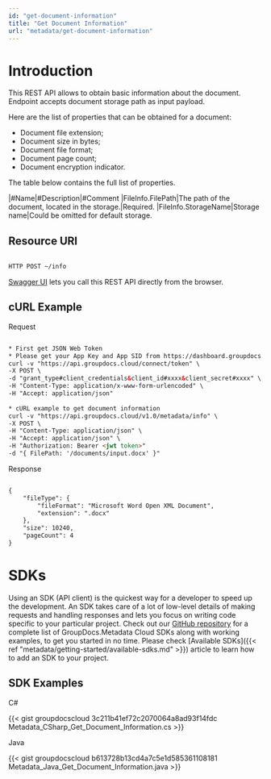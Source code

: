 ```yaml
---
id: "get-document-information"
title: "Get Document Information"
url: "metadata/get-document-information"
---
```






# Introduction #

This REST API allows to obtain basic information about the document. Endpoint accepts document storage path as input payload.

Here are the list of properties that can be obtained for a document:

* Document file extension;
* Document size in bytes;
* Document file format;
* Document page count;
* Document encryption indicator.

The table below contains the full list of properties.


|#Name|#Description|#Comment
|FileInfo.FilePath|The path of the document, located in the storage.|Required.
|FileInfo.StorageName|Storage name|Could be omitted for default storage.

## Resource URI ##

```html 

HTTP POST ~/info

 ```

[Swagger UI](https://apireference.groupdocs.cloud/metadata/#/Info/GetInfo) lets you call this REST API directly from the browser.  

## cURL Example ##


 Request

```html 

* First get JSON Web Token
* Please get your App Key and App SID from https://dashboard.groupdocs.cloud/#/apps. Kindly place App Key in "client_secret" and App SID in "client_id" argument.
curl -v "https://api.groupdocs.cloud/connect/token" \
-X POST \
-d "grant_type#client_credentials&client_id#xxxx&client_secret#xxxx" \
-H "Content-Type: application/x-www-form-urlencoded" \
-H "Accept: application/json"
  
* cURL example to get document information
curl -v "https://api.groupdocs.cloud/v1.0/metadata/info" \
-X POST \
-H "Content-Type: application/json" \
-H "Accept: application/json" \
-H "Authorization: Bearer <jwt token>"
-d "{ FilePath: '/documents/input.docx' }"

 ```


 Response

```html 

{
    "fileType": {
        "fileFormat": "Microsoft Word Open XML Document",
        "extension": ".docx"
    },
    "size": 10240,
    "pageCount": 4
}

 ```



# SDKs #

Using an SDK (API client) is the quickest way for a developer to speed up the development. An SDK takes care of a lot of low-level details of making requests and handling responses and lets you focus on writing code specific to your particular project. Check out our [GitHub repository](https://github.com/groupdocs-metadata-cloud) for a complete list of GroupDocs.Metadata Cloud SDKs along with working examples, to get you started in no time. Please check [Available SDKs]({{< ref "metadata/getting-started/available-sdks.md" >}}) article to learn how to add an SDK to your project.

## SDK Examples ##



 C#

{{< gist groupdocscloud 3c211b41ef72c2070064a8ad93f14fdc Metadata_CSharp_Get_Document_Information.cs >}}





 Java




{{< gist groupdocscloud b613728b13cd4a7c5e1d585361108181 Metadata_Java_Get_Document_Information.java  >}}




